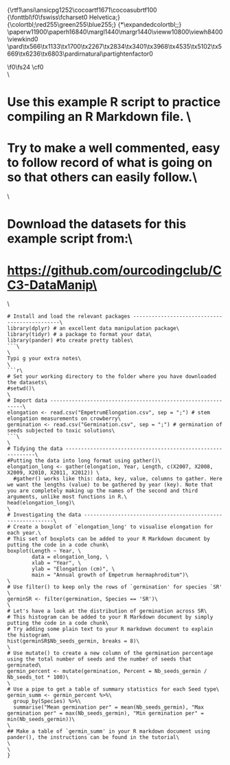 {\rtf1\ansi\ansicpg1252\cocoartf1671\cocoasubrtf100
{\fonttbl\f0\fswiss\fcharset0 Helvetica;}
{\colortbl;\red255\green255\blue255;}
{\*\expandedcolortbl;;}
\paperw11900\paperh16840\margl1440\margr1440\vieww10800\viewh8400\viewkind0
\pard\tx566\tx1133\tx1700\tx2267\tx2834\tx3401\tx3968\tx4535\tx5102\tx5669\tx6236\tx6803\pardirnatural\partightenfactor0

\f0\fs24 \cf0 \
\
# Use this example R script to practice compiling an R Markdown file. \
# Try to make a well commented, easy to follow record of what is going on so that others can easily follow.\
\
# Download the datasets for this example script from:\
 # https://github.com/ourcodingclub/CC3-DataManip\
\
```r\
# Install and load the relevant packages ----------------------------------------------\
library(dplyr) # an excellent data manipulation package\
library(tidyr) # a package to format your data\
library(pander) #to create pretty tables\
```\
\
Typi g your extra notes\
\
```r\
# Set your working directory to the folder where you have downloaded the datasets\
#setwd()\
\
# Import data -------------------------------------------------------------\
elongation <- read.csv("EmpetrumElongation.csv", sep = ";") # stem elongation measurements on crowberry\
germination <- read.csv("Germination.csv", sep = ";") # germination of seeds subjected to toxic solutions\
```\
\
# Tidying the data ------------------------------------------------------------\
#Putting the data into long format using gather()\
elongation_long <- gather(elongation, Year, Length, c(X2007, X2008, X2009, X2010, X2011, X2012)) \
  #gather() works like this: data, key, value, columns to gather. Here we want the lengths (value) to be gathered by year (key). Note that you are completely making up the names of the second and third arguments, unlike most functions in R.\
head(elongation_long)\
\
# Investigating the data ------------------------------------------------------------\
# Create a boxplot of `elongation_long' to visualise elongation for each year.\
# This set of boxplots can be added to your R Markdown document by putting the code in a code chunk\
boxplot(Length ~ Year, \
        data = elongation_long, \
        xlab = "Year", \
        ylab = "Elongation (cm)", \
        main = "Annual growth of Empetrum hermaphroditum")\
\
# Use filter() to keep only the rows of `germination' for species `SR' \
germinSR <- filter(germination, Species == 'SR')\
\
# Let's have a look at the distribution of germination across SR\
# This histogram can be added to your R Markdown document by simply putting the code in a code chunk\
# Try adding some plain text to your R markdown document to explain the histogram\
hist(germinSR$Nb_seeds_germin, breaks = 8)\
\
# Use mutate() to create a new column of the germination percentage using the total number of seeds and the number of seeds that germinated\
germin_percent <- mutate(germination, Percent = Nb_seeds_germin / Nb_seeds_tot * 100)\
\
# Use a pipe to get a table of summary statistics for each Seed type\
germin_summ <- germin_percent %>%\
  group_by(Species) %>%\
  summarise("Mean germination per" = mean(Nb_seeds_germin), "Max germination per" = max(Nb_seeds_germin), "Min germination per" = min(Nb_seeds_germin))\
\
## Make a table of `germin_summ' in your R markdown document using pander(), the instructions can be found in the tutorial\
\
\
}
